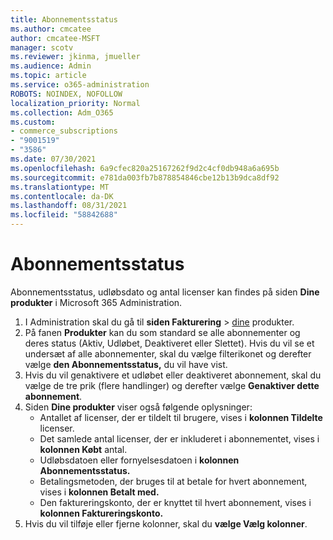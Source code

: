 ```yaml
---
title: Abonnementsstatus
ms.author: cmcatee
author: cmcatee-MSFT
manager: scotv
ms.reviewer: jkinma, jmueller
ms.audience: Admin
ms.topic: article
ms.service: o365-administration
ROBOTS: NOINDEX, NOFOLLOW
localization_priority: Normal
ms.collection: Adm_O365
ms.custom:
- commerce_subscriptions
- "9001519"
- "3586"
ms.date: 07/30/2021
ms.openlocfilehash: 6a9cfec820a25167262f9d2c4cf0db948a6a695b
ms.sourcegitcommit: e781da003fb7b878854846cbe12b13b9dca8df92
ms.translationtype: MT
ms.contentlocale: da-DK
ms.lasthandoff: 08/31/2021
ms.locfileid: "58842688"
---
```

# <a name="subscription-status"></a>Abonnementsstatus

Abonnementsstatus, udløbsdato og antal licenser kan findes på siden **Dine produkter** i Microsoft 365 Administration.

1. I Administration skal du gå til **siden Fakturering**  >  [dine](https://go.microsoft.com/fwlink/p/?linkid=842054) produkter.
2. På fanen **Produkter** kan du som standard se alle abonnementer og deres status (Aktiv, Udløbet, Deaktiveret eller Slettet). Hvis du vil se et undersæt af alle abonnementer, skal du vælge filterikonet og derefter vælge **den Abonnementsstatus,** du vil have vist.
3. Hvis du vil genaktivere et udløbet eller deaktiveret abonnement, skal du vælge de tre prik (flere handlinger) og derefter vælge **Genaktiver dette abonnement**.
4. Siden **Dine produkter** viser også følgende oplysninger:
    - Antallet af licenser, der er tildelt til brugere, vises i **kolonnen Tildelte** licenser.
    - Det samlede antal licenser, der er inkluderet i abonnementet, vises i **kolonnen Købt** antal.
    - Udløbsdatoen eller fornyelsesdatoen i **kolonnen Abonnementsstatus.**
    - Betalingsmetoden, der bruges til at betale for hvert abonnement, vises i **kolonnen Betalt med.**
    - Den faktureringskonto, der er knyttet til hvert abonnement, vises i **kolonnen Faktureringskonto.**
5. Hvis du vil tilføje eller fjerne kolonner, skal du **vælge Vælg kolonner**.